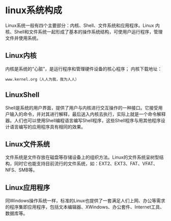 # linux系统构成

Linux系统一般有四个主要部分：内核、Shell、文件系统和应用程序。Linux	内核、Shell和文件系统一起形成了基本的操作系统结构，可使用户运行程序，管理文件并使用系统。

## Linux内核

内核是系统的“心脏”，是运行程序和管理硬件设备的核心程序；
内核下载地址：

    www.kernel.org（人人为我，我为人人）

## LinuxShell

Shell是系统的用户界面，提供了用户与内核进行交互操作的一种接口。它接受用户输入的命令，并对其进行解释，最后送入内核去执行，实际上就是一个命令解释器。人们也可以使用Shell编程语言编写Shell程序，这些Shell程序与用其他程序设计语言编写的应用程序具有相同的效果。

## Linux文件系统

文件系统是文件存放在磁盘等存储设备上的组织方法。Linux的文件系统呈树型结构，同时它也能支持目前流行的文件系统，如：EXT2、EXT3、FAT、VFAT、NFS、SMB等。

## Linux应用程序

同Windows操作系统一样，标准的Linux也提供了一套满足人们上网、办公等需求的程序集即应用程序，包括文本编辑器、XWindows、办公套件、Internet工具、数据库等。
